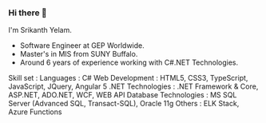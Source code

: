 ### Hi there 👋

I'm Srikanth Yelam.

- Software Engineer at GEP Worldwide.
- Master's in MIS from SUNY Buffalo.
- Around 6 years of experience working with C#.NET Technologies.

Skill set :
Languages : C#
Web Development : HTML5, CSS3, TypeScript, JavaScript, JQuery, Angular 5
.NET Technologies : .NET Framework & Core, ASP.NET, ADO.NET, WCF, WEB API
Database Technologies : MS SQL Server (Advanced SQL, Transact-SQL), Oracle 11g
Others : ELK Stack, Azure Functions 

